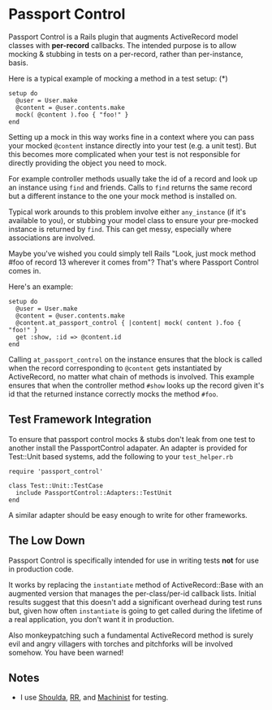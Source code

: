 Passport Control
================

Passport Control is a Rails plugin that augments ActiveRecord model classes with **per-record** callbacks. The intended purpose is to allow mocking & stubbing  in tests on a per-record, rather than per-instance, basis.

Here is a typical example of mocking a method in a test setup: (*)

    setup do
      @user = User.make
      @content = @user.contents.make
      mock( @content ).foo { "foo!" }
    end

Setting up a mock in this way works fine in a context where you can pass your mocked `@content` instance directly into your test (e.g. a unit test). But this becomes more complicated when your test is not responsible for directly providing the object you need to mock.

For example controller methods usually take the id of a record and look up an instance using `find` and friends. Calls to `find` returns the same record but a different instance to the one your mock method is installed on.

Typical work arounds to this problem involve either `any_instance` (if it's available to you), or stubbing your model class to ensure your pre-mocked instance is returned by `find`. This can get messy, especially where associations are involved.

Maybe you've wished you could simply tell Rails "Look, just mock method #foo of record 13 wherever it comes from"? That's where Passport Control comes in.

Here's an example:

    setup do
      @user = User.make
      @content = @user.contents.make
      @content.at_passport_control { |content| mock( content ).foo { "foo!" }
      get :show, :id => @content.id
    end

Calling `at_passport_control` on the instance ensures that the block is called when the record corresponding to `@content` gets instantiated by ActiveRecord, no matter what chain of methods is involved. This example ensures that when the controller method `#show` looks up the record given it's id that the returned instance correctly mocks the method `#foo`.

Test Framework Integration
--------------------------

To ensure that passport control mocks & stubs don't leak from one test to another install the PassportControl adapater. An adapter is provided for Test::Unit based systems, add the following to your `test_helper.rb`

    require 'passport_control'
    
    class Test::Unit::TestCase
      include PassportControl::Adapters::TestUnit
    end

A similar adapter should be easy enough to write for other frameworks.

The Low Down
------------

Passport Control is specifically intended for use in writing tests **not** for use in production code.

It works by replacing the `instantiate` method of ActiveRecord::Base with an augmented version that manages the per-class/per-id callback lists. Initial results suggest that this doesn't add a significant overhead during test runs but, given how often `instantiate` is going to get called during the lifetime of a real application, you don't want it in production.

Also monkeypatching such a fundamental ActiveRecord method is surely evil and angry villagers with torches and pitchforks will be involved somehow. You have been warned!

Notes
-----

* I use [Shoulda](http://github.com/thoughtbot/shoulda/tree/master), [RR](http://github.com/btakita/rr/tree/master), and [Machinist](http://github.com/notahat/machinist/tree/master) for testing.
